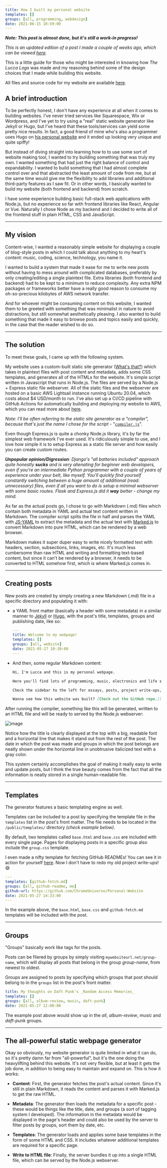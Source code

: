 ```yaml
---
title: How I built my personal website
templates: []
groups: [all, programming, webdesign]
date: 2021-06-15 10:59:00
---
```


**_Note: This post is almost done, but it's still a work-in progress!_**

_This is an updated edition of a post I made a couple of weeks ago, which can be viewed [here](/old-making-the-website)._

This is a little guide for those who might be interested in knowing how _The Lucca Logs_ was made and my reasoning behind some of the design choices that I made while building this website.

All files and source code for my website are available [here](https://github.com/ChromeUniverse/Personal-website).


## A brief introduction

To be perfectly honest, I don't have any experience at all when it comes to building websites. I've never tried services like Squarespace, Wix or Wordpress, and I've yet to try using a "real" static website generator like Jekyll or Hugo, but I've heard that these tools/services can yield some pretty nice results. In fact, a good friend of mine who's also a programmer uses Hugo on [his personal website](https://bykoga.com/) and it ended up looking very unique and quite spiffy!

But instead of diving straight into learning how to to use some sort of website making tool, I wanted to try building something that was truly my own. I wanted something that had just the right balance of control and expandability. I wanted to build something that I had almost complete control over and that abstracted the least amount of code from me, but at the same time would give me the flexibility to add libraries and additional third-party features as I saw fit. Or in other words, I basically wanted to build my website (both frontend and backend) from scratch.

I have some experience building basic full-stack web applications with Node.js, but no experience so far with frontend libraries like React, Angular or Vue. Naturally I chose Node as my backend and I decided to write all of the frontend stuff in plain HTML, CSS and JavaScript.

---

## My vision 

Content-wise, I wanted a reasonably simple website for displaying a couple of blog-style posts in which I could talk about anything to my heart's content: music, coding, science, technology, you name it.

I wanted to build a system that made it ease for me to write new posts without having to mess around with complicated databases, preferably by only creating/editing a single plaintext file. Extra libraries (both frontend and backend) had to be kept to a minimum to reduce complexity. Any extra NPM packages or frameworks better have a really good reason to consume my oh-so-precious kilobytes of AWS network transfer.

And for whoever might be consuming content on this website, I wanted them to be greeted with something that was minimalist in nature to avoid distractions, but still somewhat aesthetically pleasing. I also wanted to build something that made it easy to browse posts and topics easily and quickly, in the case that the reader wished to do so.

---

## The solution 

To meet these goals, I came up with the following system.

My website uses a custom-built static site generator ([What's that?](https://www.youtube.com/watch?v=3INXQ_4W42g)) which takes in plaintext files with post content and metadata, adds some CSS templates, and generates all of the HTMLs for the website. It's simple script written in Javascript that runs in Node.js. The files are served by a Node.js + Express static file webserver. All of the static files and the webserver are hosted on a basic AWS Lightsail instance running Ubuntu 20.04, which costs about $4 USD/month to run. I've also set up a CI/CD pipeline with GitHub Actions for automatically building and deploying my website to AWS, which you can read more about [here](http://34.200.98.64:3000/gh-actions-website).

_Note: I'll be often referring to the static site generator as a "compiler", because that's just the name I chose for the script -_ "[`compiler.js`](https://github.com/ChromeUniverse/Personal-website/blob/main/compiler.js)".

Even though Express.js is quite a chonky Node.js library, it's by far the simplest web framework I've ever used. It's ridiculously simple to use, and I love how simple it is to setup Express as a static file server and how easily you can create custom routes. 

_**Unpopular opinion/Digression**: Django's "all batteries included" approach quite honestly **sucks** and is very alienating for beginner web developers, even if you're an intermediate Python programmer with a couple of years of experience under your belt, like myself. You'll quickly find yourself constantly switching between a huge amount of additional (read: unnecessary) files, even if all you want to do is setup a minimal webserver with some basic routes. Flask and Express.js did it **way** better - change my mind._

As far as the actual posts go, I chose to go with Markdown (.md) files which contain both metadata in YAML and actual text content written in Markdown. The compiler script splits the file in half and parses the YAML with [JS-YAML](https://www.npmjs.com/package/js-yaml) to extract the metadata and the actual text with [Marked.js](https://marked.js.org/) to convert Markdown into pure HTML, which can be rendered by a web browser.

Markdown makes it super duper easy to write nicely formatted text with headers, section, subsections, links, images, etc. It's much less cumbersome than raw HTML and writing and formatting text-based content, but since it can't be rendered by a browser, it needs to be converted to HTML somehow first, which is where Marked.js comes in.

---

## Creating posts

New posts are created by simply creating a new Markdown (.md) file in a specific directory and populating it with: 
* a YAML front matter (basically a header with some metadata) in a similar manner to [Jekyll](https://jekyllrb.com/) or [Hugo](https://gohugo.io/), with the post's title, templates, groups and publishing date, like so:

  ```yaml
  ---
  title: Welcome to my webpage!
  templates: []
  groups: [all, website]
  date: 2021-05-27 10:30:00
  --- 
  ```

* And then, some regular Markdown content:

  ```markdown
  Hi, I'm Lucca and this is my personal webpage.

  Here you'll find lots of programming, music, electronics and life shenanigans.

  Check the sidebar to the left for essays, posts, project write-ups, interesting/relevant links and more.

  Wanna see how this website was built? [Check out the GitHub repo.](https://github.com/ChromeUniverse/personal-website)
  ```

After running the compiler, something like this will be generated, written to an HTML file and will be ready to served by the Node.js webserver:

![image](https://media.discordapp.net/attachments/760252264723644426/848589820125249566/unknown.png)

Notice how the title is clearly displayed at the top with a big, readable font and a horizontal line that makes it stand out from the rest of the post. The date in which the post was made and groups in which the post belongs are neatly shown under the horizontal line in unobtrusive italicized text with a gray color.

This system certainly accomplishes the goal of making it really easy to write and update posts, but I think the true beauty comes from the fact that all the information is neatly stored in a single human-readable file.

---

## Templates

The generator features a basic templating engine as well.

Templates can be included to a post by specifying the template file in the `templates` list in the post's front matter. The file needs to be located in the `/public/templates/` directory _(check example below)_. 

By default, two templates called `base.html` and `base.css` are included with every single page. Pages for displaying posts in a specific group also include the `group.css` template.

I even made a nifty template for fetching GitHub READMEs! You can see it in action for yourself [here](http://localhost:3000/boxworld). Now I don't have to redo my old project write-ups! 😄

```yaml
---
templates: [github-fetch.md]
groups: [all, github-readme, me]
github-url: https://github.com/ChromeUniverse/Personal-Website 
date: 2021-05-27 14:33:00
---
```

In the example above, the `base.html`, `base.css` and `github-fetch.md` templates will be included with the post.

---

## Groups

"Groups" basically work like tags for the posts.

Posts can be filered by groups by simply visiting `mywebsiteurl.net/group-name`, which will display all posts that belong in the group _group-name_, from newest to oldest.

Groups are assigned to posts by specifying which groups that post should belong to in the `groups` list in the post's front matter.

```yaml
title: My thoughts on Daft Punk's _Random Access Memories_
templates: []
groups: [all, album-review, music, daft-punk]
date: 2021-05-27 12:00:00
``` 

The example post above would show up in the _all_, _album-review_, _music_ and _daft-punk_ groups.


---

## The all-powerful static webpage generator

Okay so obviously, my website generator is quite limited in what it can do, so it's pretty damn far from "all-powerful", but it's the one doing the heavylifting behind this website. It's not very flexible, but at least it gets the job done, in addition to being easy to maintain and expand on. This is how it works:

* **Content**: First, the generator fetches the post's actual content. Since it's still in plain Markdown, it reads the content and parses it with Marked.js to get the raw HTML. 

* **Metadata**: The generator then loads the metadata for a specific post - these would be things like the title, date, and groups (a sort of tagging system I developed). The information in the metadata would be displayed in the page's header and could also be used by the server to filter posts by groups, sort them by date, etc.

* **Templates**: The generator loads and applies some base templates in the form of some HTML and CSS. It includes whatever additional templates are required for a specific page.

* **Write to HTML file**: Finally, the server bundles it up into a single HTML file, which can be served by the Node.js webserver.